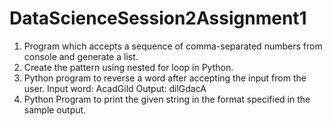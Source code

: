 # DataScienceSession2Assignment1

1. Program which accepts a sequence of comma-separated numbers from console and generate a list.
2. Create the  pattern using nested for loop in Python.
3. Python program to reverse a word after accepting the input from the user.
Input word: AcadGild
Output: dilGdacA
4. Python Program to print the given string in the format specified in the sample output.
